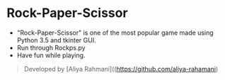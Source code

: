 # Rock-Paper-Scissor

- "Rock-Paper-Scissor" is one of the most popular game made using Python 3.5 and tkinter GUI.
- Run through Rockps.py
- Have fun while playing.

> Developed by [Aliya Rahmani]((https://github.com/aliya-rahamani)
